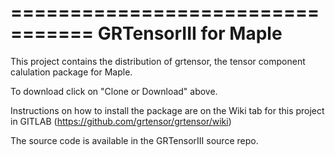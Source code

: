 =================================
GRTensorIII for Maple
=================================

This project contains the distribution of grtensor, the 
tensor component calulation package for Maple.

To download click on "Clone or Download" above. 

Instructions on how to install the package are
on the Wiki tab for this project in GITLAB 
(https://github.com/grtensor/grtensor/wiki)

The source code is available in the GRTensorIII source repo. 
 
